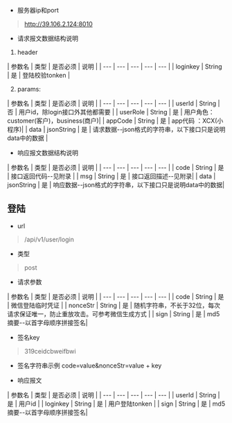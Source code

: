 * 服务器ip和port
 > http://39.106.2.124:8010
   
* 请求报文数据结构说明
 1. header 
 
 | 参数名 | 类型 | 是否必须 | 说明 |
 | --- | --- | --- | --- | --- |
 | loginkey | String | 是 | 登陆校验tonken |

 2. params: 
 
 | 参数名 | 类型 | 是否必须 | 说明 |
 | --- | --- | --- | --- | --- |
 | userId | String | 否 | 用户id，除login接口外其他都需要 |
 | userRole | String | 是 | 用户角色：customer(客户)，business(商户)|
 | appCode  | String | 是 | app代码 ：XCX(小程序)|
 | data  | jsonString | 是 | 请求数据--json格式的字符串，以下接口只是说明data中的数据 |

* 响应报文数据结构说明 

| 参数名 | 类型 | 是否必须 | 说明 |
 | --- | --- | --- | --- | --- |
 | code | String | 是 | 接口返回代码--见附录 |
 | msg | String | 是 | 接口返回描述--见附录|
 | data  | jsonString | 是 | 响应数据--json格式的字符串，以下接口只是说明data中的数据|

## 登陆

* url
 > /api/v1/user/login

* 类型
 > post

* 请求参数 

 | 参数名 | 类型 | 是否必须 | 说明 |
 | --- | --- | --- | --- | --- |
 | code | String | 是 | 微信登陆临时凭证 |
 | nonceStr | String | 是 | 随机字符串，不长于32位，每次请求保证唯一，防止重放攻击。可参考微信生成方式 |
 | sign | String | 是 | md5摘要--以首字母顺序拼接签名|

* 签名key
>  319ceidcbweifbwi 
* 签名字符串示例
   code=value&nonceStr=value + key

* 响应报文 

 | 参数名 | 类型 | 是否必须 | 说明 |
 | --- | --- | --- | --- | --- |
 | userId | String | 是 | 用户id |
 | loginkey | String | 是 | 用户登陆tonken |
 | sign | String | 是 | md5摘要--以首字母顺序拼接签名|

 